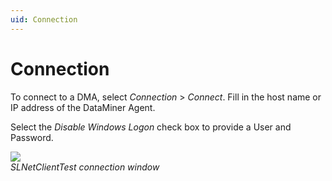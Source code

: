 ```yaml
---
uid: Connection
---
```


# Connection

To connect to a DMA, select *Connection* > *Connect*. Fill in the host name or IP address of the DataMiner Agent.

Select the *Disable Windows Logon* check box to provide a User and Password.

![](~/develop/images/SLNetClientTestConnect.png)<br>
*SLNetClientTest connection window*
